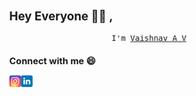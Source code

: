 ## Hey Everyone 👋🏻 , 

<p align="center">
  <samp>
    I'm <a href="https://vaishnavav99.github.io/Vaishnav/">Vaishnav A V</a> 
  </samp>
</p>





### Connect with me 😄

<a href="https://instagram/vaishnavav99">
  <img align="left" alt="Vaishnav Insta" width="21px" src="https://raw.githubusercontent.com/edent/SuperTinyIcons/099dc12b59179d07d534069bc8551718f786d91a/images/svg/instagram.svg" />
</a>

<a href="https://www.linkedin.com/in/vaishnavav99/">
  <img align="left" alt="Vaishnav Linkdin" width="21px" src="https://raw.githubusercontent.com/edent/SuperTinyIcons/099dc12b59179d07d534069bc8551718f786d91a/images/svg/linkedin.svg" />
</a>


